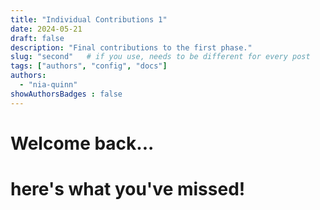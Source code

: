 ```yaml
---
title: "Individual Contributions 1"
date: 2024-05-21
draft: false
description: "Final contributions to the first phase."
slug: "second"   # if you use, needs to be different for every post
tags: ["authors", "config", "docs"]
authors:
  - "nia-quinn"
showAuthorsBadges : false
---
```


# Welcome back...
# here's what you've missed!

